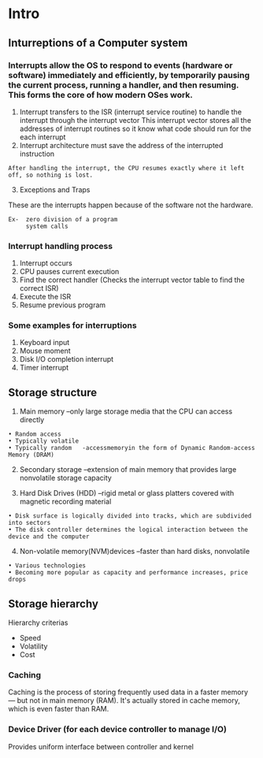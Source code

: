 # Intro
## Inturreptions of a Computer system
### Interrupts allow the OS to respond to events (hardware or software) immediately and efficiently, by temporarily pausing the current process, running a handler, and then resuming. This forms the core of how modern OSes work.

1. Interrupt transfers to the ISR (interrupt service routine) to handle the interrupt through the interrupt vector
   This interrupt vector stores all the addresses of interrupt routines so it know what code should run for the each interrupt
2. Interrupt architecture must save the address of the interrupted instruction

  ``` Before jumping to the ISR, the CPU saves the address of the instruction it was executing.
  After handling the interrupt, the CPU resumes exactly where it left off, so nothing is lost.
   ```
3. Exceptions and Traps

These are the interrupts happen because of the software not the hardware. 
```
Ex-  zero division of a program
     system calls
```
### Interrupt handling process
1. Interrupt occurs
2. CPU pauses current execution
3. Find the correct handler (Checks the interrupt vector table to find the correct ISR)
4. Execute the ISR
5. Resume previous program

### Some examples for interruptions
1. Keyboard input
2. Mouse moment
3. Disk I/O completion interrupt
4. Timer interrupt
   
## Storage structure

1. Main memory    –only large storage media that the CPU can access directly
```
• Random access
• Typically volatile
• Typically random   -accessmemoryin the form of Dynamic Random-access Memory (DRAM)
```

2. Secondary storage   –extension of main memory that provides large nonvolatile storage capacity

3. Hard Disk Drives (HDD)   –rigid metal or glass platters covered with magnetic recording material
```
• Disk surface is logically divided into tracks, which are subdivided into sectors
• The disk controller determines the logical interaction between the device and the computer
```
4. Non-volatile memory(NVM)devices   –faster than hard disks, nonvolatile
```
• Various technologies
• Becoming more popular as capacity and performance increases, price drops
```
## Storage hierarchy
Hierarchy criterias
* Speed
* Volatility
* Cost

### Caching 
Caching is the process of storing frequently used data in a faster memory — but not in main memory (RAM). It's actually stored in cache memory, which is even faster than RAM.

### Device Driver (for each device controller to manage I/O) 

Provides uniform interface between controller and kernel
